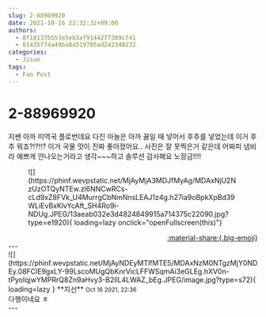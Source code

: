 ```yaml
---
slug: 2-88969920
date: 2021-10-16 22:32:32+09:00
authors:
  - 8f18137b553e5eb3af9144277389c741
  - 01435f74a49ba8a519705ad242348232
categories:
  - Jisun
tags:
  - Fan Post
---
```


# 2-88969920

<div class="post-container" markdown="1">
<div class="content-container md-sidebar__scrollwrap" markdown="1">

지쎈 아까 미역국 플로번데요 다진 마늘은 아까 끓일 때 넣어서 후추를 넣었는데 이거 후추 뭐죠?!?!!? 이거 국물 맛이 진짜 좋아졌어요.. 사진은 잘 못찍은거 같은데 어짜피 냄비라 예쁘게 안나오는거라고 생각~~~하고 솔루션 감사해요 노장금!!!!
<figure markdown="1">
![](https://phinf.wevpstatic.net/MjAyMjA3MDJfMyAg/MDAxNjU2NzUzOTQyNTEw.zl6NNCwRCs-cLd9xZ8FVk_U4MurrgCbNmNnsLEAJ1z4g.h27ia9oBpkXpBd39WLiEvBxKlvYcAft_SH4Ro9i-NDUg.JPEG/13aeab032e3d4824849915a714375c22090.jpg?type=e1920){ loading=lazy onclick="openFullscreen(this)"}
</figure>


</div>
</div>

<div style="text-align: right;" markdown="1">
<a href="https://weverse.io/fromis9/fanpost/2-88969920" style="text-align: right;">:material-share:{.big-emoji}</a>
</div>
---

<div class="comments-container md-sidebar__scrollwrap" markdown="1">
<div class="comment" markdown="1">
<div class='id-container' markdown="1">
![](https://phinf.wevpstatic.net/MjAyNDEyMTlfMTE5/MDAxNzM0NTgzMjY0NDEy.08FClE9gxLY-99LscoMUgQbKnrVicLFFWSqmAi3eGLEg.hXV0n-tPyoIqjwYMPRrQ8Zn9aHvy3-B2llL4LWAZ_bEg.JPEG/image.jpg?type=s72){ loading=lazy }
**<span class="artist">지선</span>** <small>Oct 16 2021, 22:36</small><br>
</div>
<div class='comment-body' markdown="1">
다행이네요 ㅎ
</div>
</div>
</div>
---
